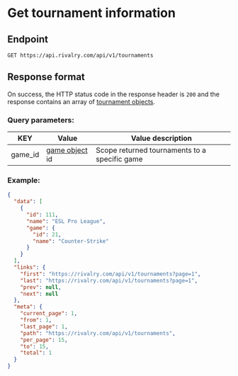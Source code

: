 # Get tournament information

## Endpoint

`GET https://api.rivalry.com/api/v1/tournaments`

## Response format

On success, the HTTP status code in the response header is `200` and the response contains an array of [tournament objects](../Objects.md#tournament).

### Query parameters:

KEY | Value | Value description
--- | --- | ---
game_id | [game object](../Objects.md#game) id | Scope returned tournaments to a specific game

### Example:

```json
{
  "data": [
    {
      "id": 111,
      "name": "ESL Pro League",
      "game": {
        "id": 21,
        "name": "Counter-Strike"
      }
    }
  ],
  "links": {
    "first": "https://rivalry.com/api/v1/tournaments?page=1",
    "last": "https://rivalry.com/api/v1/tournaments?page=1",
    "prev": null,
    "next": null
  },
  "meta": {
    "current_page": 1,
    "from": 1,
    "last_page": 1,
    "path": "https://rivalry.com/api/v1/tournaments",
    "per_page": 15,
    "to": 15,
    "total": 1
  }
}
```
